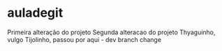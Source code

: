 # auladegit

Primeira alteração do projeto
Segunda alteracao do projeto
Thyaguinho, vulgo Tijolinho, passou por aqui *-*
dev branch change
